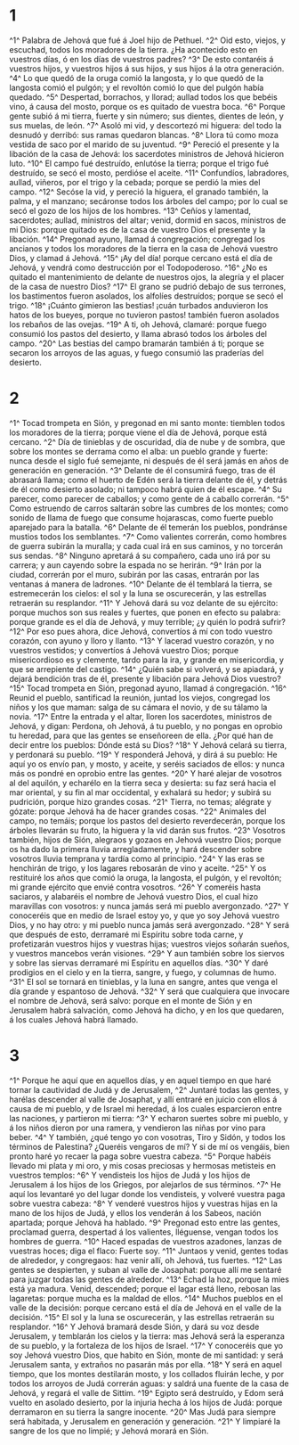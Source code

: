 # 1 
^1^ Palabra de Jehová que fué á Joel hijo de Pethuel. ^2^ Oid esto, viejos, y escuchad, todos los moradores de la tierra. ¿Ha acontecido esto en vuestros días, ó en los días de vuestros padres? ^3^ De esto contaréis á vuestros hijos, y vuestros hijos á sus hijos, y sus hijos á la otra generación. ^4^ Lo que quedó de la oruga comió la langosta, y lo que quedó de la langosta comió el pulgón; y el revoltón comió lo que del pulgón había quedado. ^5^ Despertad, borrachos, y llorad; aullad todos los que bebéis vino, á causa del mosto, porque os es quitado de vuestra boca. ^6^ Porque gente subió á mi tierra, fuerte y sin número; sus dientes, dientes de león, y sus muelas, de león. ^7^ Asoló mi vid, y descortezó mi higuera: del todo la desnudó y derribó: sus ramas quedaron blancas. ^8^ Llora tú como moza vestida de saco por el marido de su juventud. ^9^ Pereció el presente y la libación de la casa de Jehová: los sacerdotes ministros de Jehová hicieron luto. ^10^ El campo fué destruído, enlutóse la tierra; porque el trigo fué destruído, se secó el mosto, perdióse el aceite. ^11^ Confundíos, labradores, aullad, viñeros, por el trigo y la cebada; porque se perdió la mies del campo. ^12^ Secóse la vid, y pereció la higuera, el granado también, la palma, y el manzano; secáronse todos los árboles del campo; por lo cual se secó el gozo de los hijos de los hombres. ^13^ Ceñíos y lamentad, sacerdotes; aullad, ministros del altar; venid, dormid en sacos, ministros de mi Dios: porque quitado es de la casa de vuestro Dios el presente y la libación. ^14^ Pregonad ayuno, llamad á congregación; congregad los ancianos y todos los moradores de la tierra en la casa de Jehová vuestro Dios, y clamad á Jehová. ^15^ ¡Ay del día! porque cercano está el día de Jehová, y vendrá como destrucción por el Todopoderoso. ^16^ ¿No es quitado el mantenimiento de delante de nuestros ojos, la alegría y el placer de la casa de nuestro Dios? ^17^ El grano se pudrió debajo de sus terrones, los bastimentos fueron asolados, los alfolíes destruídos; porque se secó el trigo. ^18^ ¡Cuánto gimieron las bestias! ¡cuán turbados anduvieron los hatos de los bueyes, porque no tuvieron pastos! también fueron asolados los rebaños de las ovejas. ^19^ A ti, oh Jehová, clamaré: porque fuego consumió los pastos del desierto, y llama abrasó todos los árboles del campo. ^20^ Las bestias del campo bramarán también á ti; porque se secaron los arroyos de las aguas, y fuego consumió las praderías del desierto. 

# 2 
^1^ Tocad trompeta en Sión, y pregonad en mi santo monte: tiemblen todos los moradores de la tierra; porque viene el día de Jehová, porque está cercano. ^2^ Día de tinieblas y de oscuridad, día de nube y de sombra, que sobre los montes se derrama como el alba: un pueblo grande y fuerte: nunca desde el siglo fué semejante, ni después de él será jamás en años de generación en generación. ^3^ Delante de él consumirá fuego, tras de él abrasará llama; como el huerto de Edén será la tierra delante de él, y detrás de él como desierto asolado; ni tampoco habrá quien de él escape. ^4^ Su parecer, como parecer de caballos; y como gente de á caballo correrán. ^5^ Como estruendo de carros saltarán sobre las cumbres de los montes; como sonido de llama de fuego que consume hojarascas, como fuerte pueblo aparejado para la batalla. ^6^ Delante de él temerán los pueblos, pondránse mustios todos los semblantes. ^7^ Como valientes correrán, como hombres de guerra subirán la muralla; y cada cual irá en sus caminos, y no torcerán sus sendas. ^8^ Ninguno apretará á su compañero, cada uno irá por su carrera; y aun cayendo sobre la espada no se herirán. ^9^ Irán por la ciudad, correrán por el muro, subirán por las casas, entrarán por las ventanas á manera de ladrones. ^10^ Delante de él temblará la tierra, se estremecerán los cielos: el sol y la luna se oscurecerán, y las estrellas retraerán su resplandor. ^11^ Y Jehová dará su voz delante de su ejército: porque muchos son sus reales y fuertes, que ponen en efecto su palabra: porque grande es el día de Jehová, y muy terrible; ¿y quién lo podrá sufrir? ^12^ Por eso pues ahora, dice Jehová, convertíos á mí con todo vuestro corazón, con ayuno y lloro y llanto. ^13^ Y lacerad vuestro corazón, y no vuestros vestidos; y convertíos á Jehová vuestro Dios; porque misericordioso es y clemente, tardo para la ira, y grande en misericordia, y que se arrepiente del castigo. ^14^ ¿Quién sabe si volverá, y se apiadará, y dejará bendición tras de él, presente y libación para Jehová Dios vuestro? ^15^ Tocad trompeta en Sión, pregonad ayuno, llamad á congregación. ^16^ Reunid el pueblo, santificad la reunión, juntad los viejos, congregad los niños y los que maman: salga de su cámara el novio, y de su tálamo la novia. ^17^ Entre la entrada y el altar, lloren los sacerdotes, ministros de Jehová, y digan: Perdona, oh Jehová, á tu pueblo, y no pongas en oprobio tu heredad, para que las gentes se enseñoreen de ella. ¿Por qué han de decir entre los pueblos: Dónde está su Dios? ^18^ Y Jehová celará su tierra, y perdonará su pueblo. ^19^ Y responderá Jehová, y dirá á su pueblo: He aquí yo os envío pan, y mosto, y aceite, y seréis saciados de ellos: y nunca más os pondré en oprobio entre las gentes. ^20^ Y haré alejar de vosotros al del aquilón, y echarélo en la tierra seca y desierta: su faz será hacia el mar oriental, y su fin al mar occidental, y exhalará su hedor; y subirá su pudrición, porque hizo grandes cosas. ^21^ Tierra, no temas; alégrate y gózate: porque Jehová ha de hacer grandes cosas. ^22^ Animales del campo, no temáis; porque los pastos del desierto reverdecerán, porque los árboles llevarán su fruto, la higuera y la vid darán sus frutos. ^23^ Vosotros también, hijos de Sión, alegraos y gozaos en Jehová vuestro Dios; porque os ha dado la primera lluvia arregladamente, y hará descender sobre vosotros lluvia temprana y tardía como al principio. ^24^ Y las eras se henchirán de trigo, y los lagares rebosarán de vino y aceite. ^25^ Y os restituiré los años que comió la oruga, la langosta, el pulgón, y el revoltón; mi grande ejército que envié contra vosotros. ^26^ Y comeréis hasta saciaros, y alabaréis el nombre de Jehová vuestro Dios, el cual hizo maravillas con vosotros: y nunca jamás será mi pueblo avergonzado. ^27^ Y conoceréis que en medio de Israel estoy yo, y que yo soy Jehová vuestro Dios, y no hay otro: y mi pueblo nunca jamás será avergonzado. ^28^ Y será que después de esto, derramaré mi Espíritu sobre toda carne, y profetizarán vuestros hijos y vuestras hijas; vuestros viejos soñarán sueños, y vuestros mancebos verán visiones. ^29^ Y aun también sobre los siervos y sobre las siervas derramaré mi Espíritu en aquellos días. ^30^ Y daré prodigios en el cielo y en la tierra, sangre, y fuego, y columnas de humo. ^31^ El sol se tornará en tinieblas, y la luna en sangre, antes que venga el día grande y espantoso de Jehová. ^32^ Y será que cualquiera que invocare el nombre de Jehová, será salvo: porque en el monte de Sión y en Jerusalem habrá salvación, como Jehová ha dicho, y en los que quedaren, á los cuales Jehová habrá llamado. 

# 3 
^1^ Porque he aquí que en aquellos días, y en aquel tiempo en que haré tornar la cautividad de Judá y de Jerusalem, ^2^ Juntaré todas las gentes, y harélas descender al valle de Josaphat, y allí entraré en juicio con ellos á causa de mi pueblo, y de Israel mi heredad, á los cuales esparcieron entre las naciones, y partieron mi tierra: ^3^ Y echaron suertes sobre mi pueblo, y á los niños dieron por una ramera, y vendieron las niñas por vino para beber. ^4^ Y también, ¿qué tengo yo con vosotras, Tiro y Sidón, y todos los términos de Palestina? ¿Queréis vengaros de mí? Y si de mí os vengáis, bien pronto haré yo recaer la paga sobre vuestra cabeza. ^5^ Porque habéis llevado mi plata y mi oro, y mis cosas preciosas y hermosas metisteis en vuestros templos: ^6^ Y vendisteis los hijos de Judá y los hijos de Jerusalem á los hijos de los Griegos, por alejarlos de sus términos. ^7^ He aquí los levantaré yo del lugar donde los vendisteis, y volveré vuestra paga sobre vuestra cabeza: ^8^ Y venderé vuestros hijos y vuestras hijas en la mano de los hijos de Judá, y ellos los venderán á los Sabeos, nación apartada; porque Jehová ha hablado. ^9^ Pregonad esto entre las gentes, proclamad guerra, despertad á los valientes, lléguense, vengan todos los hombres de guerra. ^10^ Haced espadas de vuestros azadones, lanzas de vuestras hoces; diga el flaco: Fuerte soy. ^11^ Juntaos y venid, gentes todas de alrededor, y congregaos: haz venir allí, oh Jehová, tus fuertes. ^12^ Las gentes se despierten, y suban al valle de Josaphat: porque allí me sentaré para juzgar todas las gentes de alrededor. ^13^ Echad la hoz, porque la mies está ya madura. Venid, descended; porque el lagar está lleno, rebosan las lagaretas: porque mucha es la maldad de ellos. ^14^ Muchos pueblos en el valle de la decisión: porque cercano está el día de Jehová en el valle de la decisión. ^15^ El sol y la luna se oscurecerán, y las estrellas retraerán su resplandor. ^16^ Y Jehová bramará desde Sión, y dará su voz desde Jerusalem, y temblarán los cielos y la tierra: mas Jehová será la esperanza de su pueblo, y la fortaleza de los hijos de Israel. ^17^ Y conoceréis que yo soy Jehová vuestro Dios, que habito en Sión, monte de mi santidad: y será Jerusalem santa, y extraños no pasarán más por ella. ^18^ Y será en aquel tiempo, que los montes destilarán mosto, y los collados fluirán leche, y por todos los arroyos de Judá correrán aguas: y saldrá una fuente de la casa de Jehová, y regará el valle de Sittim. ^19^ Egipto será destruído, y Edom será vuelto en asolado desierto, por la injuria hecha á los hijos de Judá: porque derramaron en su tierra la sangre inocente. ^20^ Mas Judá para siempre será habitada, y Jerusalem en generación y generación. ^21^ Y limpiaré la sangre de los que no limpié; y Jehová morará en Sión. 